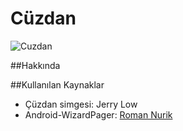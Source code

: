 Cüzdan
======

![Cuzdan](https://github.com/umutseven92/Cuzdan/blob/master/res/drawable-xxhdpi/ic_launcher.png)

##Hakkında


##Kullanılan Kaynaklar
* Çüzdan simgesi: Jerry Low
* Android-WizardPager: [Roman Nurik](http://roman.nurik.net/)
